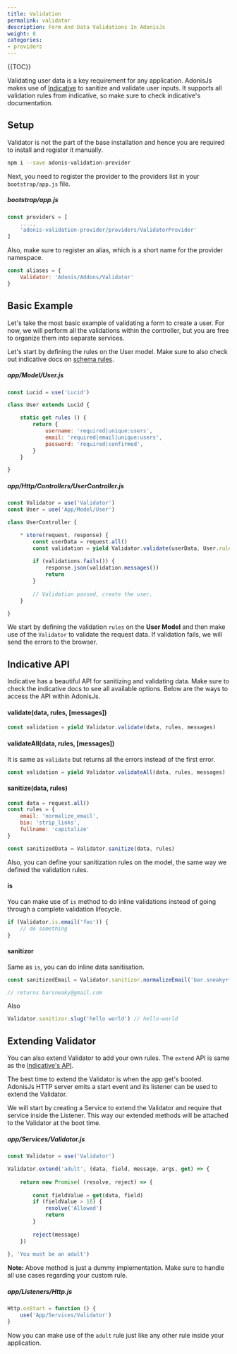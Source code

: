 ```yaml
---
title: Validation
permalink: validator
description: Form And Data Validations In AdonisJs
weight: 8
categories:
- providers
---
```


{{TOC}}

Validating user data is a key requirement for any application. AdonisJs makes use of [Indicative](http://indicative.adonisjs.com/) to sanitize and validate user inputs. It supports all validation rules from indicative, so make sure to check indicative's documentation.

## Setup

Validator is not the part of the base installation and hence you are required to install and register it manually.

```bash
npm i --save adonis-validation-provider
```

Next, you need to register the provider to the providers list in your `bootstrap/app.js` file.

##### bootstrap/app.js
```javascript
const providers = [
    ....,
    'adonis-validation-provider/providers/ValidatorProvider'
]
```

Also, make sure to register an alias, which is a short name for the provider namespace.

```javascript
const aliases = {
    Validator: 'Adonis/Addons/Validator'
}
```

## Basic Example

Let's take the most basic example of validating a form to create a user. For now, we will perform all the validations within the controller, but you are free to organize them into separate services.

Let's start by defining the rules on the User model. Make sure to also check out indicative docs on [schema rules](http://indicative.adonisjs.com/#indicative-schema-rules).

##### app/Model/User.js

```javascript
const Lucid = use('Lucid')

class User extends Lucid {

    static get rules () {
        return {
            username: 'required|unique:users',
            email: 'required|email|unique:users',
            password: 'required|confirmed',
        }        
    }

}
```

##### app/Http/Controllers/UserController.js

```javascript
const Validator = use('Validator')
const User = use('App/Model/User')

class UserController {

    * store(request, response) {
        const userData = request.all()
        const validation = yield Validator.validate(userData, User.rules)
        
        if (validations.fails()) {
            response.json(validation.messages())
            return
        }
        
        // Validation passed, create the user.        
    }

}
```

We start by defining the validation `rules` on the **User Model** and then make use of the `Validator` to validate the request data. If validation fails, we will send the errors to the browser.

## Indicative API

Indicative has a beautiful API for sanitizing and validating data. Make sure to check the indicative docs to see all available options. Below are the ways to access the API within AdonisJs.

#### validate(data, rules, [messages])

```javascript
const validation = yield Validator.validate(data, rules, messages)
```

#### validateAll(data, rules, [messages])

It is same as `validate` but returns all the errors instead of the first error.

```javascript
const validation = yield Validator.validateAll(data, rules, messages)
```

#### sanitize(data, rules)

```javascript
const data = request.all()
const rules = {
    email: 'normalize_email',
    bio: 'strip_links',
    fullname: 'capitalize'
}

const sanitizedData = Validator.sanitize(data, rules)
```

Also, you can define your sanitization rules on the model, the same way we defined the validation rules.

#### is

You can make use of `is` method to do inline validations instead of going through a complete validation lifecycle.

```javascript
if (Validator.is.email('foo')) {
    // do something
}
```

#### sanitizor

Same as `is`, you can do inline data sanitisation.

```javascript
const sanitizedEmail = Validator.sanitizor.normalizeEmail('bar.sneaky+foo@googlemail.com')

// returns barsneaky@gmail.com
```

Also 

```javascript
Validator.sanitizor.slug('hello world') // hello-world
```

## Extending Validator

You can also extend Validator to add your own rules. The `extend` API is same as the [Indicative's API](http://indicative.adonisjs.com/#indicative-extending).

The best time to extend the Validator is when the app get's booted. AdonisJs HTTP server emits a start event and its listener can be used to extend the Validator.

We will start by creating a Service to extend the Validator and require that service inside the Listener. This way our extended methods will be attached to the Validator at the boot time.

##### app/Services/Validator.js

```javascript
const Validator = use('Validator')

Validator.extend('adult', (data, field, message, args, get) => {
        
    return new Promise( (resolve, reject) => {
        
        const fieldValue = get(data, field)
        if (fieldValue > 18) {
            resolve('Allowed')
            return
        }
        
        reject(message)
    })    
    
}, 'You must be an adult')
```

<div class="note">
    <strong> Note: </strong> Above method is just a dummy implementation. Make sure to handle all use cases regarding your custom rule.
</div>

##### app/Listeners/Http.js

```javascript
Http.onStart = function () {
    use('App/Services/Validator')
}
```

Now you can make use of the `adult` rule just like any other rule inside your application.